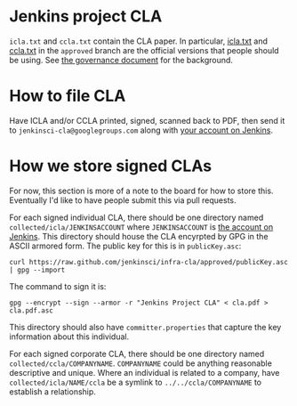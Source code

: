 # Jenkins project CLA

`icla.txt` and `ccla.txt` contain the CLA paper. In particular,
[icla.txt](https://raw.github.com/jenkinsci/infra-cla/master/icla.txt) and [ccla.txt](https://raw.github.com/jenkinsci/infra-cla/approved/ccla.txt) in the `approved` branch
are the official versions that people should be using.
See [the governance document](https://wiki.jenkins-ci.org/display/JENKINS/Governance+Document) for the background.

# How to file CLA
Have ICLA and/or CCLA printed, signed, scanned back to PDF, then send it to `jenkinsci-cla@googlegroups.com` along with [your account on Jenkins](https://jenkins-ci.org/account).

# How we store signed CLAs
For now, this section is more of a note to the board for how to store this. Eventually I'd like to have people submit this via pull requests.

For each signed individual CLA, there should be one directory named `collected/icla/JENKINSACCOUNT` where `JENKINSACCOUNT` is [the account on Jenkins](https://jenkins-ci.org/account).
This directory should house the CLA encyrpted by GPG in the ASCII armored form.
The public key for this is in `publicKey.asc`:

    curl https://raw.github.com/jenkinsci/infra-cla/approved/publicKey.asc | gpg --import

The command to sign it is:

    gpg --encrypt --sign --armor -r "Jenkins Project CLA" < cla.pdf > cla.pdf.asc

This directory should also have `committer.properties` that capture the key information about this individual.

For each signed corporate CLA, there should be one directory named `collected/ccla/COMPANYNAME`. `COMPANYNAME` could be anything reasonable descriptive and unique. Where an individual is related to a company, have `collected/icla/NAME/ccla` be a symlink to `../../ccla/COMPANYNAME` to establish a relationship.
